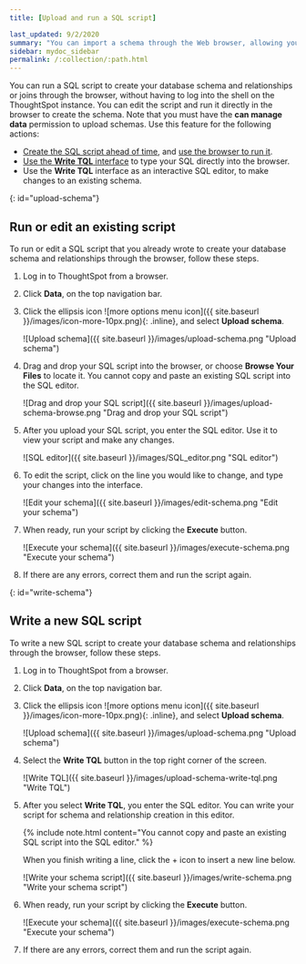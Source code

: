 ```yaml
---
title: [Upload and run a SQL script]

last_updated: 9/2/2020
summary: "You can import a schema through the Web browser, allowing you to run your SQL script without SSH access for the cluster."
sidebar: mydoc_sidebar
permalink: /:collection/:path.html
---
```


You can run a SQL script to create your database schema and relationships or joins through the browser, without having to log into the shell on the ThoughtSpot instance. You can edit the script and run it directly in the browser to create the schema. Note that you must have the **can manage data** permission to upload schemas. Use this feature for the following actions:

-   [Create the SQL script ahead of time](create-schema-with-script.html#), and [use the browser to run it](#upload-schema).
-   [Use the **Write TQL** interface](#write-schema) to type your SQL directly into the browser.
-   Use the **Write TQL** interface as an interactive SQL editor, to make changes to an existing schema.

{: id="upload-schema"}
## Run or edit an existing script
To run or edit a SQL script that you already wrote to create your database schema and relationships through the browser, follow these steps.

1. Log in to ThoughtSpot from a browser.

2. Click **Data**, on the top navigation bar.

3. Click the ellipsis icon ![more options menu icon]({{ site.baseurl }}/images/icon-more-10px.png){: .inline}, and select **Upload schema**.

    ![Upload schema]({{ site.baseurl }}/images/upload-schema.png "Upload schema")

4. Drag and drop your SQL script into the browser, or choose **Browse Your Files** to locate it. You cannot copy and paste an existing SQL script into the SQL editor.

    ![Drag and drop your SQL script]({{ site.baseurl }}/images/upload-schema-browse.png "Drag and drop your SQL script")    

5. After you upload your SQL script, you enter the SQL editor. Use it to view your script and make any changes.

    ![SQL editor]({{ site.baseurl }}/images/SQL_editor.png "SQL editor")

6. To edit the script, click on the line you would like to change, and type your changes into the interface.

    ![Edit your schema]({{ site.baseurl }}/images/edit-schema.png "Edit your schema")

6. When ready, run your script by clicking the **Execute** button.

    ![Execute your schema]({{ site.baseurl }}/images/execute-schema.png "Execute your schema")

7. If there are any errors, correct them and run the script again.

{: id="write-schema"}
## Write a new SQL script
To write a new SQL script to create your database schema and relationships through the browser, follow these steps.

1. Log in to ThoughtSpot from a browser.

2. Click **Data**, on the top navigation bar.

3. Click the ellipsis icon ![more options menu icon]({{ site.baseurl }}/images/icon-more-10px.png){: .inline}, and select **Upload schema**.

    ![Upload schema]({{ site.baseurl }}/images/upload-schema.png "Upload schema")

4. Select the **Write TQL** button in the top right corner of the screen.

    ![Write TQL]({{ site.baseurl }}/images/upload-schema-write-tql.png "Write TQL")

5. After you select **Write TQL**, you enter the SQL editor. You can write your script for schema and relationship creation in this editor.

    {% include note.html content="You cannot copy and paste an existing SQL script into the SQL editor." %}

    When you finish writing a line, click the + icon to insert a new line below.

    ![Write your schema script]({{ site.baseurl }}/images/write-schema.png "Write your schema script")

6. When ready, run your script by clicking the **Execute** button.

    ![Execute your schema]({{ site.baseurl }}/images/execute-schema.png "Execute your schema")

7. If there are any errors, correct them and run the script again.
